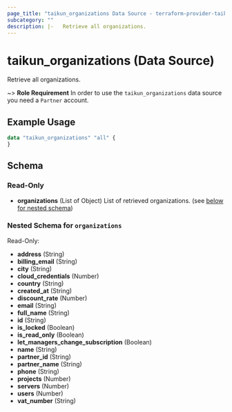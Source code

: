 ```yaml
---
page_title: "taikun_organizations Data Source - terraform-provider-taikun"
subcategory: ""
description: |-   Retrieve all organizations.
---
```


# taikun_organizations (Data Source)

Retrieve all organizations.

~> **Role Requirement** In order to use the `taikun_organizations` data source you need a `Partner` account.

## Example Usage

```terraform
data "taikun_organizations" "all" {
}
```

<!-- schema generated by tfplugindocs -->
## Schema

### Read-Only

- **organizations** (List of Object) List of retrieved organizations. (see [below for nested schema](#nestedatt--organizations))

<a id="nestedatt--organizations"></a>
### Nested Schema for `organizations`

Read-Only:

- **address** (String)
- **billing_email** (String)
- **city** (String)
- **cloud_credentials** (Number)
- **country** (String)
- **created_at** (String)
- **discount_rate** (Number)
- **email** (String)
- **full_name** (String)
- **id** (String)
- **is_locked** (Boolean)
- **is_read_only** (Boolean)
- **let_managers_change_subscription** (Boolean)
- **name** (String)
- **partner_id** (String)
- **partner_name** (String)
- **phone** (String)
- **projects** (Number)
- **servers** (Number)
- **users** (Number)
- **vat_number** (String)


